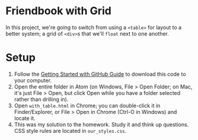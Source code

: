 # Friendbook with Grid

In this project, we're going to switch from using a `<table>` for layout to a better system; a grid of `<div>`s that we'll `float` next to one another.

# Setup

 1. Follow the [Getting Started with GitHub Guide](https://guides.firstdraft.com/getting-started-with-github.html) to download this code to your computer.
 1. Open the entire folder in Atom (on Windows, File > Open Folder; on Mac, it's just File > Open, but click Open while you have a folder selected rather than drilling in).
 1. Open `with_table.html` in Chrome; you can double-click it in Finder/Explorer, or File > Open in Chrome (Ctrl-O in Windows) and locate it.
 1. This was my solution to the homework. Study it and think up questions. CSS style rules are located in `our_styles.css`.
